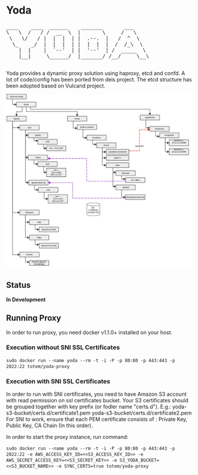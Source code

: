 Yoda
====
<pre>
____    ____  ______    _______       ___      
\   \  /   / /  __  \  |       \     /   \     
 \   \/   / |  |  |  | |  .--.  |   /  ^  \    
  \_    _/  |  |  |  | |  |  |  |  /  /_\  \   
    |  |    |  `--'  | |  '--'  | /  _____  \  
    |__|     \______/  |_______/ /__/     \__\ 
                                               
</pre>


Yoda provides a dynamic proxy solution using haproxy, etcd and confd. 
A lot of code/config has been ported from deis project. The etcd structure 
has been adopted based on Vulcand project.

![Etcd Layout](architecture/etcd-layout.jpg) 

## Status
**In Development**

## Running Proxy

In order to run proxy, you need docker v1.1.0+ installed on your host. 

### Execution without SNI SSL Certificates
```
sudo docker run --name yoda --rm -t -i -P -p 80:80 -p 443:443 -p 2022:22 totem/yoda-proxy
```

### Execution with SNI SSL Certificates
In order to run with SNI certificates, you need to have Amazon S3 account with
read permission on ssl certificates bucket. Your S3 certificates should be 
grouped together with key prefix (or fodler name "certs.d"). 
E.g.:
yoda-s3-bucket/certs.d/certificate1.pem yoda-s3-bucket/certs.d/certificate2.pem
For SNI to work, ensure that each PEM certificate consists of : 
Private Key, Public Key, CA Chain (In this order).  

In order to start the proxy instance, run command:  

```
sudo docker run --name yoda --rm -t -i -P -p 80:80 -p 443:443 -p 2022:22 -e AWS_ACCESS_KEY_ID=<<S3_ACCESS_KEY_ID>> -e AWS_SECRET_ACCESS_KEY=<<S3_SECRET_KEY>> -e S3_YODA_BUCKET=<<S3_BUCKET_NAME>> -e SYNC_CERTS=true totem/yoda-proxy
```






